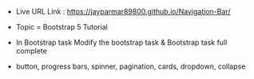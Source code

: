 - Live URL Link : https://jayparmar89800.github.io/Navigation-Bar/

 * Topic = Bootstrap 5 Tutorial

- In Bootstrap task Modify the bootstrap task & Bootstrap task full complete

- button, progress bars, spinner, pagination, cards, dropdown, collapse

